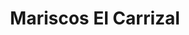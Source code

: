 ---
title : Mariscos El Carrizal
layout: negocio
slogan:
web: https://mariscoselcarrizal.com/
categoria: Servicios
imagenes: ["/assets/img/directorio/mariscos-carrizal.jpeg.webp"]
direccion: Blvd. Benito Juarez #105, Rosarito, B.C.
estado: Baja California
municipio: Rosarito
codigo: 22710
latitude:
longitude:
telefono: 646 112 0770
cocina:
rango: $$
facebook: https://www.facebook.com/mariscoselcarrizal001
instagram: 
whatsapp: 
horariodeservicio: Lunes a Jueves de 10:00 AM a 8:00 PM, Viernes de  10:00 AM a 9:00 PM, Sabado 9:00 AM A 8:00 PM, Domingo 11:00 AM A 9:00 PM
descripcion: Somos una empresa dedicada en pescados y mariscos, el carrizal tiene para usted una amplia variedad de especies del mar frescos y de calidad.
---